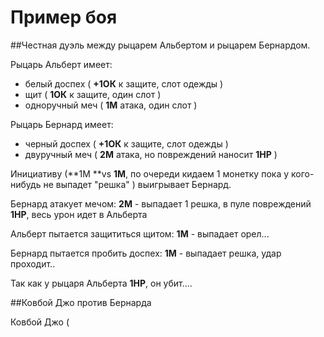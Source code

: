 # Пример боя

##Честная дуэль между рыцарем Альбертом и рыцарем Бернардом.

Рыцарь Альберт имеет:
* белый доспех ( **+1ОК** к защите, слот одежды )
* щит ( **1ОК** к защите, один слот )
* одноручный меч ( **1М** атака, один слот )

Рыцарь Бернард имеет:
* черный доспех ( **+1ОК** к защите, слот одежды )
* двуручный меч ( **2М** атака, но повреждений наносит **1HP** )

Инициативу (**1M **vs **1M**, по очереди кидаем 1 монетку пока у кого-нибудь не выпадет "решка" ) выигрывает Бернард.

Бернард атакует мечом: **2M** - выпадает 1 решка, в пуле повреждений **1HP**, весь урон идет в Альберта

Альберт пытается защититься щитом: **1M** - выпадает орел...

Бернард пытается пробить доспех: **1М** - выпадает решка, удар проходит..

Так как у рыцаря Альберта **1НP**, он убит....

##Ковбой Джо против Бернарда

Ковбой Джо (
